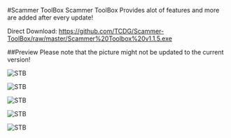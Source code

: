 #Scammer ToolBox
Scammer ToolBox Provides alot of features and more are added after every update!

Direct Download: https://github.com/TCDG/Scammer-ToolBox/raw/master/Scammer%20Toolbox%20v1.1.5.exe

##Preview 
Please note that the picture might not be updated to the current version!

![STB](http://i.imgur.com/U0b5E10.png "menu")

![STB](http://i.imgur.com/OZZOL1G.png "fakeid")

![STB](http://i.imgur.com/V2FLXit.png "vm")

![STB](http://i.imgur.com/HGtaVEg.png "os")

![STB](http://i.imgur.com/FAbToxT.png "anti")

